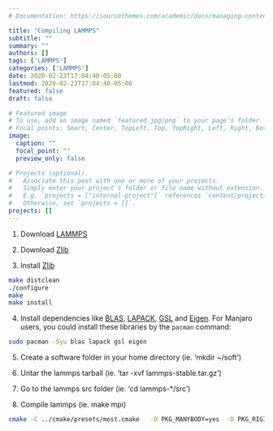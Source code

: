 ```yaml
---
# Documentation: https://sourcethemes.com/academic/docs/managing-content/

title: "Compiling LAMMPS"
subtitle: ""
summary: ""
authors: []
tags: ['LAMMPS']
categories: ['LAMMPS']
date: 2020-02-23T17:04:40-05:00
lastmod: 2020-02-23T17:04:40-05:00
featured: false
draft: false

# Featured image
# To use, add an image named `featured.jpg/png` to your page's folder.
# Focal points: Smart, Center, TopLeft, Top, TopRight, Left, Right, BottomLeft, Bottom, BottomRight.
image:
  caption: ""
  focal_point: ""
  preview_only: false

# Projects (optional).
#   Associate this post with one or more of your projects.
#   Simply enter your project's folder or file name without extension.
#   E.g. `projects = ["internal-project"]` references `content/project/deep-learning/index.md`.
#   Otherwise, set `projects = []`.
projects: []
---
```

1. Download [LAMMPS](http://lammps.sandia.gov/download.html)

2. Download [Zlib](https://www.zlib.net/)

3. Install [Zlib](https://www.zlib.net/)

  ``` bash
  make distclean
  ./configure
  make
  make install
  ```

4. Install dependencies like [BLAS](http://www.netlib.org/blas/), [LAPACK](http://www.netlib.org/lapack/), [GSL](https://www.gnu.org/software/gsl/) and [Eigen](http://eigen.tuxfamily.org/index.php?title=Main_Page). For Manjaro users, you could install these libraries by the `pacman` command:

``` bash
sudo pacman -Syu blas lapack gsl eigen
```

5. Create a software folder in your home directory (ie. ‘mkdir ~/soft’)

6. Untar the lammps tarball (ie. ‘tar -xvf lammps-stable.tar.gz’)

7. Go to the lammps src folder (ie. ‘cd lammps-*/src’)

8. Compile lammps (ie. make mpi)

``` bash
cmake -C ../cmake/presets/most.cmake   -D PKG_MANYBODY=yes  -D PKG_RIGID=yes -D PKG_MISC=yes -D PKG_USER-REAXC=yes -D PKG_MOLECULE=yes -D PKG_USER-DIFFRACTION=yes -D PKG_GPU=yes -D GPU_API=cuda -D GPU_ARCH=sm_75 -D CUDA_MPS_SUPPORT=yes -D PKG_COMPRESS=yes -D ZLIB_INCLUDE_DIR=/usr/local/include -D ZLIB_LIBRARIES=/usr/local/lib ../cmake  # configuration with (command-line) cmake
```
